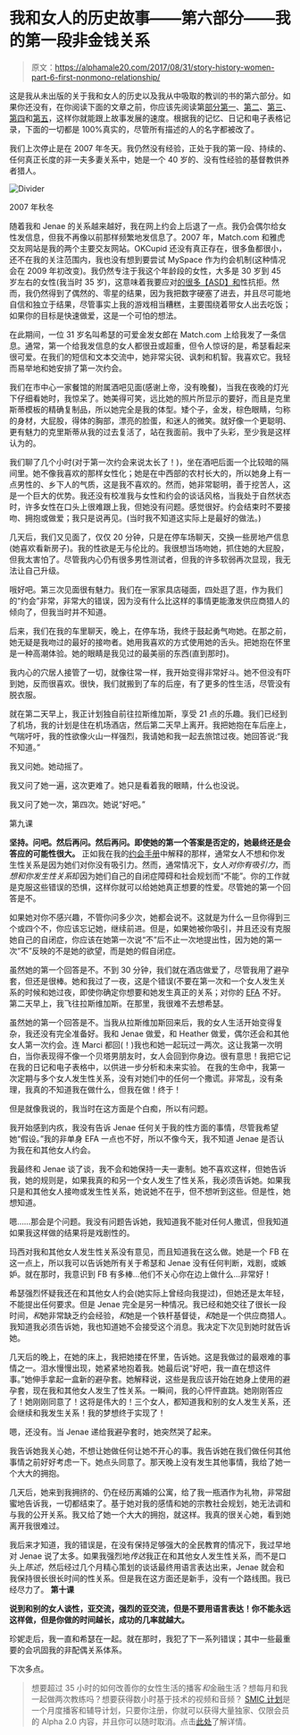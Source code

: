# 我和女人的历史故事——第六部分——我的第一段非金钱关系

> 原文：<https://alphamale20.com/2017/08/31/story-history-women-part-6-first-nonmono-relationship/>

这是我从未出版的关于我和女人的历史以及我从中吸取的教训的书的第六部分。如果你还没有，在你阅读下面的文章之前，你应该先阅读第[部分第一](https://blackdragonblog.com/2016/07/04/history-women-part-1/)、[第二](https://blackdragonblog.com/2016/09/08/story-history-women-part-2-losing-virginity/)、[第三](https://blackdragonblog.com/2016/11/14/story-history-women-part-3-monogamously-married/)、[第四](https://blackdragonblog.com/2017/01/09/story-history-women-part-4-adventure-begins/)和[第五](https://blackdragonblog.com/2017/05/11/the-story-of-my-history-with-women-part-5/)，这样你就能跟上故事发展的速度。根据我的记忆、日记和电子表格记录，下面的一切都是 100%真实的，尽管所有描述的人的名字都被改了。

我们上次停止是在 2007 年冬天。我仍然没有经验，正处于我的第一段、持续的、任何真正长度的非一夫多妻关系中，她是一个 40 岁的、没有性经验的基督教供养者猎人。

![Divider](img/a7e49f4246748d10d23b9f8829a0320a.png)

2007 年秋冬

随着我和 Jenae 的关系越来越好，我在网上约会上后退了一点。我仍会偶尔给女性发信息，但我不再像以前那样频繁地发信息了。2007 年，Match.com 和雅虎交友网站是我的两个主要交友网站。OKCupid 还没有真正存在，很多鱼都很小，还不在我的关注范围内，我也没有想到要尝试 MySpace 作为约会机制(这种情况会在 2009 年初改变)。我仍然专注于我这个年龄段的女性，大多是 30 岁到 45 岁左右的女性(我当时 35 岁)，这意味着我要应对[的很多【ASD】和](https://blackdragonblog.com/glossary/#ASD)性抗拒。然而，我仍然得到了偶然的、零星的结果，因为我把数字硬塞了进去，并且尽可能地自信和独立于结果，尽管事实上我的游戏相当糟糕，主要围绕着带女人出去吃饭；如果你的目标是快速做爱，这是一个可怕的想法。

在此期间，一位 31 岁名叫希瑟的可爱金发女郎在 Match.com 上给我发了一条信息。通常，第一个给我发信息的女人都很丑或超重，但令人惊讶的是，希瑟看起来很可爱。在我们的短信和文本交流中，她非常尖锐、讽刺和机智。我喜欢它。我轻而易举地和她安排了第一次约会。

我们在市中心一家餐馆的附属酒吧见面(感谢上帝，没有晚餐)，当我在夜晚的灯光下仔细看她时，我惊呆了。她美得可笑，远比她的照片所显示的要好，而且是克里斯蒂模板的精确复制品，所以她完全是我的体型。矮个子，金发，棕色眼睛，匀称的身材，大屁股，得体的胸部，漂亮的脸蛋，和迷人的微笑。就好像一个更聪明、更有魅力的克里斯蒂从我的过去复活了，站在我面前。我中了头彩，至少我是这样认为的。

我们聊了几个小时(对于第一次约会来说太长了！)，坐在酒吧后面一个比较暗的隔间里。她不像我喜欢的那样女性化；她是在中西部的农村长大的，所以她身上有一点男性的、乡下人的气质，这是我不喜欢的。然而，她非常聪明，善于挖苦人，这是一个巨大的优势。我还没有校准我与女性和约会的谈话风格，当我处于自然状态时，许多女性在口头上很难跟上我，但她没有问题。感觉很好。约会结束时不要接吻、拥抱或做爱；我只是说再见。(当时我不知道这实际上是最好的做法。)

几天后，我们又见面了，仅仅 20 分钟，只是在停车场聊天，交换一些房地产信息(她喜欢看新房子)。我的性欲是无与伦比的。我很想当场吻她，抓住她的大屁股，但我太害怕了。尽管我内心仍有很多男性测试者，但我的许多软弱再次显现，我无法让自己升级。

哦好吧。第三次见面很有魅力。我们在一家家具店碰面，四处逛了逛，作为我们的“约会”非常，非常大的错误，因为没有什么比这样的事情更能激发供应商猎人的倾向了，但我当时并不知道。

后来，我们在我的车里聊天，晚上，在停车场，我终于鼓起勇气吻她。在那之前，她无疑是我吻过的最好的接吻者。她用我喜欢的方式使用她的舌头。把她抱在怀里是一种高潮体验。她的眼睛是我见过的最美丽的东西(直到那时)。

我内心的穴居人接管了一切，就像往常一样，我开始变得非常好斗。她不但没有吓到她，反而很喜欢。很快，我们就搬到了车的后座，有了更多的性生活，尽管没有脱衣服。

就在第二天早上，我正计划独自前往拉斯维加斯，享受 21 点的乐趣。我们已经到了机场，我的计划是住在机场酒店，然后第二天早上离开。我把她抱在车后座上，气喘吁吁，我的性欲像火山一样强烈，我请她和我一起去旅馆过夜。她回答说:“我不知道。”

我又问她。她动摇了。

我又问了她一遍，这次更难了。她只是看着我的眼睛，什么也没说。

我又问了她一次，第四次。她说“好吧。”

第九课

**坚持。问吧。然后再问。然后再问。即使她的第一个答案是否定的，她最终还是会答应的可能性很大。** 正如我在我的[约会手册](http://www.gettosexfast.com/)中解释的那样，通常女人不想和你发生性关系是因为她们对你没有吸引力。然而，通常情况下，女人*对你有吸引力*，而*想和你发生性关系*却因为她们自己的自闭症障碍和社会规划而“不能”。你的工作就是克服这些错误的恐惧，这样你就可以给她她真正想要的性爱。尽管她的第一个回答是不。

如果她对你不感兴趣，不管你问多少次，她都会说不。这就是为什么一旦你得到三个或四个不，你应该忘记她，继续前进。但是，如果她被你吸引，并且还没有克服她自己的自闭症，你应该在她第一次说“不”后不止一次地提出性，因为她的第一次“不”反映的不是她的欲望，而是她的假自闭症。

虽然她的第一个回答是不。不到 30 分钟，我们就在酒店做爱了，尽管我用了避孕套，但还是很棒。她和我过了一夜，这是个错误(不要在第一次和一个女人发生关系的时候和她过夜，即使你确定你想要和她发生真正的关系；对你的 [EFA](https://blackdragonblog.com/glossary/#EFA) 不好。第二天早上，我飞往拉斯维加斯。在那里，我很难不去想希瑟。

虽然她的第一个回答是不。当我从拉斯维加斯回来后，我的女人生活开始变得复杂，我还没有完全准备好。我和 Jenae 做爱，和 Heather 做爱，偶尔还会和其他女人第一次约会。连 Marci 都回(！)我也和她一起玩过一两次。这让我第一次明白，当你表现得不像一个贝塔男朋友时，女人会回到你身边。很有意思！我把它记在我的日记和电子表格中，以供进一步分析和未来实验。 在我的生命中，我第一次定期与多个女人发生性关系，没有对她们中的任何一个撒谎。非常乱，没有条理，我真的不知道我在做什么，但我在做！终于！

但是就像我说的，我当时在这方面是个白痴，所以有问题。

我开始感到内疚，我没有告诉 Jenae 任何关于我的性方面的事情，尽管我希望她“假设。”我的非单身 EFA 一点也不好，所以不像今天，我不知道 Jenae 是否认为我在和其他女人约会。

我最终和 Jenae 谈了谈，我不会和她保持一夫一妻制。她不喜欢这样，但她告诉我，她的规则是，如果我真的和另一个女人发生了性关系，我必须告诉她。如果我只是和其他女人接吻或发生性关系，她说她不在乎，但不想听到这些。但是性，她想知道。

嗯……那会是个问题。我没有问题告诉她，我知道我不能对任何人撒谎，但我知道如果我这样做的结果将是戏剧性的。

玛西对我和其他女人发生性关系没有意见，而且知道我在这么做。她是一个 FB 在这一点上，所以我可以告诉她所有关于希瑟和 Jenae 没有任何判断，戏剧，或嫉妒。就在那时，我意识到 FB 有多棒…他们不关心你在边上做什么…非常好！

希瑟强烈怀疑我还在和其他女人约会(她实际上曾经向我提过)，但她还是太年轻，不能提出任何要求。但是 Jenae 完全是另一种情况。我已经和她交往了很长一段时间，*和*她非常缺乏约会经验，*和*她是一个铁杆基督徒，*和*她是一个供应商猎人。我知道我必须告诉她，我也知道她不会接受这个消息。我决定下次见到她时就告诉她。

几天后的晚上，在她的床上，我把她搂在怀里，告诉她。这是我做过的最艰难的事情之一。泪水慢慢出现，她紧紧地抱着我。她最后说“好吧，我一直在想这件事。”她伸手拿起一盒新的避孕套。她解释说，这些是我应该开始在她身上使用的避孕套，现在我和其他女人发生了性关系。一瞬间，我的心怦怦直跳。她刚刚答应了！她刚刚同意了！这将是伟大的！三个女人，都知道我和别的女人发生关系，还会继续和我发生关系！我的梦想终于实现了！

嗯，还没有。当 Jenae 递给我避孕套时，她突然哭了起来。

我告诉她我关心她，不想让她做任何让她不开心的事。我告诉她在我们做任何其他事情之前好好考虑一下。她点头同意了。那天晚上没有发生其他事情，我给了她一个大大的拥抱。

几天后，她来到我拥挤的、仍在经历离婚的公寓，给了我一瓶酒作为礼物，非常甜蜜地告诉我，一切都结束了。基于她对我的感情和她的宗教社会规划，她无法调和与我的公开关系。我又给了她一个大大的拥抱，就这样。我真的很关心她，看到她离开我很难过。

我后来才知道，我的错误是，在没有保持足够强大的全民教育的情况下，我过早地对 Jenae 说了太多。如果我强烈地*传达*我正在和其他女人发生性关系，而不是口头上*陈述*，然后经过几个月精心策划的谈话最终用语言表达出来，Jenae 就会和我保持很长很长时间的性关系。但是我在这方面还是新手，没有一个路线图。我已经尽力了。 **第十课**

**说到和别的女人谈性，亚交流，强烈的亚交流，但是不要用语言表达！你不能永远这样做，但是你做的时间越长，成功的几率就越大。**

珍妮走后，我一直和希瑟在一起。就在那时，我犯了下一系列错误；其中一些最重要的会巩固我的非配偶关系体系。

下次多点。

> 想要超过 35 小时的如何改善你的女性生活的播客*和*金融生活？想每月和我一起做两次教练吗？想要获得数小时基于技术的视频和音频？ [SMIC 计划](https://alphamale20.kartra.com/page/vIL17)是一个月度播客和辅导计划，只要你注册，你就可以获得大量独家、仅限会员的 Alpha 2.0 内容，并且你可以随时取消。点击[此处](https://alphamale20.kartra.com/page/vIL17)了解详情。
> 
> 